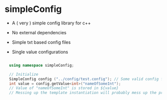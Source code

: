 # simpleConfig

* A ( very ) simple config library for c++

* No external dependencies
* Simple txt based config files
* Single value configurations


``` c++

  using namespace simpleConfig;

  // Initialize 
  SimpleConfig config ("../config/test.config"); // Some valid config file, throws if it doesn't exist
  int value = config.getValue<int>("nameOfSomeInt");
  // Value of "nameOfSomeInt" is stored in ${value}
  // Messing up the template instantiation will probably mess up the programm, take care

```